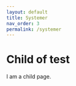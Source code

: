 ```yaml
---
layout: default
title: Systemer
nav_order: 3
permalink: /systemer
---
```


# Child of test

I am a child page.
